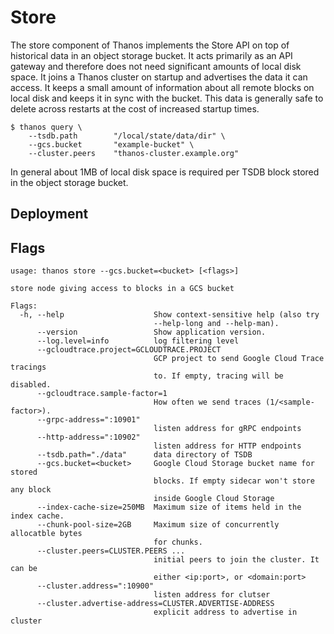 # Store

The store component of Thanos implements the Store API on top of historical data in an object storage bucket. It acts primarily as an API gateway and therefore does not need significant amounts of local disk space. It joins a Thanos cluster on startup and advertises the data it can access.
It keeps a small amount of information about all remote blocks on local disk and keeps it in sync with the bucket. This data is generally safe to delete across restarts at the cost of increased startup times.

```
$ thanos query \
    --tsdb.path        "/local/state/data/dir" \
    --gcs.bucket       "example-bucket" \
    --cluster.peers    "thanos-cluster.example.org"
```

In general about 1MB of local disk space is required per TSDB block stored in the object storage bucket.

## Deployment
## Flags

[embedmd]:# (flags/store.txt $)
```$
usage: thanos store --gcs.bucket=<bucket> [<flags>]

store node giving access to blocks in a GCS bucket

Flags:
  -h, --help                    Show context-sensitive help (also try
                                --help-long and --help-man).
      --version                 Show application version.
      --log.level=info          log filtering level
      --gcloudtrace.project=GCLOUDTRACE.PROJECT  
                                GCP project to send Google Cloud Trace tracings
                                to. If empty, tracing will be disabled.
      --gcloudtrace.sample-factor=1  
                                How often we send traces (1/<sample-factor>).
      --grpc-address=":10901"  
                                listen address for gRPC endpoints
      --http-address=":10902"  
                                listen address for HTTP endpoints
      --tsdb.path="./data"      data directory of TSDB
      --gcs.bucket=<bucket>     Google Cloud Storage bucket name for stored
                                blocks. If empty sidecar won't store any block
                                inside Google Cloud Storage
      --index-cache-size=250MB  Maximum size of items held in the index cache.
      --chunk-pool-size=2GB     Maximum size of concurrently allocatble bytes
                                for chunks.
      --cluster.peers=CLUSTER.PEERS ...  
                                initial peers to join the cluster. It can be
                                either <ip:port>, or <domain:port>
      --cluster.address=":10900"  
                                listen address for clutser
      --cluster.advertise-address=CLUSTER.ADVERTISE-ADDRESS  
                                explicit address to advertise in cluster

```
